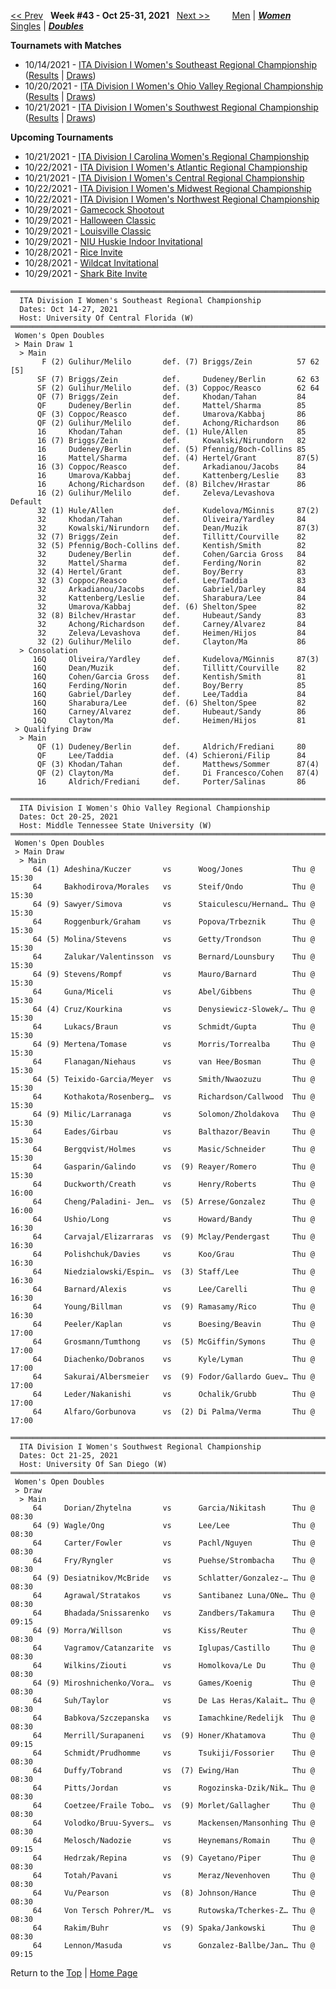 <a name="top"></a>[<< Prev](women_doubles_2142.md) &nbsp; **Week #43 - Oct 25-31, 2021** &nbsp; [Next >>](women_doubles_2144.md) &nbsp;&nbsp;&nbsp;&nbsp;&nbsp;&nbsp;&nbsp; [Men](./men_doubles_2143.md) &#124; [***Women***](./women_doubles_2143.md) &nbsp;&nbsp;&nbsp;&nbsp;&nbsp; [Singles](./women_singles_2143.md) &#124; [***Doubles***](./women_doubles_2143.md)

**Tournamets with Matches**  
- 10/14/2021 - [ITA Division I Women's Southeast Regional Championship](#21-46458) ([Results](#21-46458) &#124; <a href="https://colleges.wearecollegetennis.com/competitions/UniversityOfCentralFloridaW/Tournaments/Overview/477EFA21-99A1-4948-BCBA-3E47323DA44C" target="_blank">Draws</a>)  
- 10/20/2021 - [ITA Division I Women's Ohio Valley Regional Championship](#21-97599) ([Results](#21-97599) &#124; <a href="https://colleges.wearecollegetennis.com/competitions/MiddleTennesseeStateUniversityW/Tournaments/Overview/34C6481F-30D0-4BCE-8E27-2B57D253FF5B" target="_blank">Draws</a>)  
- 10/21/2021 - [ITA Division I Women's Southwest Regional Championship](#21-15310) ([Results](#21-15310) &#124; <a href="https://colleges.wearecollegetennis.com/competitions/UniversityOfSanDiegoW/Tournaments/Overview/9B2A2826-DFA4-4AF2-9D87-2A1D153E1CC1" target="_blank">Draws</a>)  

**Upcoming Tournaments**  
- 10/21/2021 - <a href="https://colleges.wearecollegetennis.com/competitions/WakeForestUniversityW/Tournaments/Overview/61F146C9-753C-4458-9E95-EE269C0BB692" target="_blank">ITA Division I Carolina Women's Regional Championship</a>  
- 10/22/2021 - <a href="https://colleges.wearecollegetennis.com/competitions/UniversityOfVirginiaW/Tournaments/Overview/03D2591A-B4EA-40D0-84EE-FA366640953F" target="_blank">ITA Division I Women's Atlantic Regional Championship</a>  
- 10/21/2021 - <a href="https://colleges.wearecollegetennis.com/competitions/UniversityOfIowaW/Tournaments/Overview/D14DFB81-5E2F-4C19-96BD-C7C8E01E527B" target="_blank">ITA Division I Women's Central Regional Championship</a>  
- 10/22/2021 - <a href="https://colleges.wearecollegetennis.com/competitions/OhioStateUniversityW/Tournaments/Overview/6552AE44-FB48-4C1E-A09A-B67C23ED4FEA" target="_blank">ITA Division I Women's Midwest Regional Championship</a>  
- 10/22/2021 - <a href="https://colleges.wearecollegetennis.com/competitions/StanfordUniversityW/Tournaments/Overview/069089F9-1C02-43BD-82B5-B68774093F12" target="_blank">ITA Division I Women's Northwest Regional Championship</a>  
- 10/29/2021 - <a href="https://colleges.wearecollegetennis.com/competitions/UniversityOfSouthCarolinaW/Tournaments/Overview/57638985-23D4-4AA9-BCB7-AE8C7129F7F3" target="_blank">Gamecock Shootout</a>  
- 10/29/2021 - <a href="https://colleges.wearecollegetennis.com/competitions/UniversityOfNewMexicoW/Tournaments/Overview/DA2F178D-FDC8-43EF-8DAB-5045133E57F7" target="_blank">Halloween Classic</a>  
- 10/29/2021 - <a href="https://colleges.wearecollegetennis.com/competitions/UniversityOfLouisvilleW/Tournaments/Overview/3CA2F6A8-534B-4A9B-999A-8A440E45FA8F" target="_blank">Louisville Classic</a>  
- 10/29/2021 - <a href="https://colleges.wearecollegetennis.com/competitions/NorthernIllinoisUnivW/Tournaments/Overview/4A2D7ED0-6708-44A9-9E54-7EE1CE4409AD" target="_blank">NIU Huskie Indoor Invitational</a>  
- 10/28/2021 - <a href="https://colleges.wearecollegetennis.com/competitions/RiceUniversityW/Tournaments/Overview/4F0CBA0B-FA20-4853-8B64-8B24AEB43DF5" target="_blank">Rice Invite</a>  
- 10/28/2021 - <a href="https://colleges.wearecollegetennis.com/competitions/UniversityOfArizonaW/Tournaments/Overview/64798DC4-18F8-4118-BF15-ACEDAC7642C9" target="_blank">Wildcat Invitational</a>  
- 10/29/2021 - <a href="https://colleges.wearecollegetennis.com/competitions/NovaSoutheasternUnivW/Tournaments/Overview/FD071068-D5DA-4E20-B9FE-5D66B26BC727" target="_blank">Shark Bite Invite</a>  

<a name="21-46458"></a>
~~~
═════════════════════════════════════════════════════════════════════════
  ITA Division I Women's Southeast Regional Championship
  Dates: Oct 14-27, 2021
  Host: University Of Central Florida (W)
═════════════════════════════════════════════════════════════════════════
 Women's Open Doubles
 > Main Draw 1
  > Main
       F (2) Gulihur/Melilo       def. (7) Briggs/Zein          57 62 [5]
      SF (7) Briggs/Zein          def.     Dudeney/Berlin       62 63
      SF (2) Gulihur/Melilo       def. (3) Coppoc/Reasco        62 64
      QF (7) Briggs/Zein          def.     Khodan/Tahan         84
      QF     Dudeney/Berlin       def.     Mattel/Sharma        85
      QF (3) Coppoc/Reasco        def.     Umarova/Kabbaj       86
      QF (2) Gulihur/Melilo       def.     Achong/Richardson    86
      16     Khodan/Tahan         def. (1) Hule/Allen           85
      16 (7) Briggs/Zein          def.     Kowalski/Nirundorn   82
      16     Dudeney/Berlin       def. (5) Pfennig/Boch-Collins 85
      16     Mattel/Sharma        def. (4) Hertel/Grant         87(5)
      16 (3) Coppoc/Reasco        def.     Arkadianou/Jacobs    84
      16     Umarova/Kabbaj       def.     Kattenberg/Leslie    83
      16     Achong/Richardson    def. (8) Bilchev/Hrastar      86
      16 (2) Gulihur/Melilo       def.     Zeleva/Levashova     Default
      32 (1) Hule/Allen           def.     Kudelova/MGinnis     87(2)
      32     Khodan/Tahan         def.     Oliveira/Yardley     84
      32     Kowalski/Nirundorn   def.     Dean/Muzik           87(3)
      32 (7) Briggs/Zein          def.     Tillitt/Courville    82
      32 (5) Pfennig/Boch-Collins def.     Kentish/Smith        82
      32     Dudeney/Berlin       def.     Cohen/Garcia Gross   84
      32     Mattel/Sharma        def.     Ferding/Norin        82
      32 (4) Hertel/Grant         def.     Boy/Berry            83
      32 (3) Coppoc/Reasco        def.     Lee/Taddia           83
      32     Arkadianou/Jacobs    def.     Gabriel/Darley       84
      32     Kattenberg/Leslie    def.     Sharabura/Lee        84
      32     Umarova/Kabbaj       def. (6) Shelton/Spee         82
      32 (8) Bilchev/Hrastar      def.     Hubeaut/Sandy        83
      32     Achong/Richardson    def.     Carney/Alvarez       84
      32     Zeleva/Levashova     def.     Heimen/Hijos         84
      32 (2) Gulihur/Melilo       def.     Clayton/Ma           86
  > Consolation
     16Q     Oliveira/Yardley     def.     Kudelova/MGinnis     87(3)
     16Q     Dean/Muzik           def.     Tillitt/Courville    82
     16Q     Cohen/Garcia Gross   def.     Kentish/Smith        81
     16Q     Ferding/Norin        def.     Boy/Berry            85
     16Q     Gabriel/Darley       def.     Lee/Taddia           84
     16Q     Sharabura/Lee        def. (6) Shelton/Spee         82
     16Q     Carney/Alvarez       def.     Hubeaut/Sandy        86
     16Q     Clayton/Ma           def.     Heimen/Hijos         81
 > Qualifying Draw
  > Main
      QF (1) Dudeney/Berlin       def.     Aldrich/Frediani     80
      QF     Lee/Taddia           def. (4) Schieroni/Filip      84
      QF (3) Khodan/Tahan         def.     Matthews/Sommer      87(4)
      QF (2) Clayton/Ma           def.     Di Francesco/Cohen   87(4)
      16     Aldrich/Frediani     def.     Porter/Salinas       86
~~~

<a name="21-97599"></a>
~~~
══════════════════════════════════════════════════════════════════════════
  ITA Division I Women's Ohio Valley Regional Championship
  Dates: Oct 20-25, 2021
  Host: Middle Tennessee State University (W)
══════════════════════════════════════════════════════════════════════════
 Women's Open Doubles
 > Main Draw
  > Main
     64 (1) Adeshina/Kuczer       vs      Woog/Jones           Thu @ 15:30
     64     Bakhodirova/Morales   vs      Steif/Ondo           Thu @ 15:30
     64 (9) Sawyer/Simova         vs      Staiculescu/Hernand… Thu @ 15:30
     64     Roggenburk/Graham     vs      Popova/Trbeznik      Thu @ 15:30
     64 (5) Molina/Stevens        vs      Getty/Trondson       Thu @ 15:30
     64     Zalukar/Valentinsson  vs      Bernard/Lounsbury    Thu @ 15:30
     64 (9) Stevens/Rompf         vs      Mauro/Barnard        Thu @ 15:30
     64     Guna/Miceli           vs      Abel/Gibbens         Thu @ 15:30
     64 (4) Cruz/Kourkina         vs      Denysiewicz-Slowek/… Thu @ 15:30
     64     Lukacs/Braun          vs      Schmidt/Gupta        Thu @ 15:30
     64 (9) Mertena/Tomase        vs      Morris/Torrealba     Thu @ 15:30
     64     Flanagan/Niehaus      vs      van Hee/Bosman       Thu @ 15:30
     64 (5) Teixido-Garcia/Meyer  vs      Smith/Nwaozuzu       Thu @ 15:30
     64     Kothakota/Rosenberg…  vs      Richardson/Callwood  Thu @ 15:30
     64 (9) Milic/Larranaga       vs      Solomon/Zholdakova   Thu @ 15:30
     64     Eades/Girbau          vs      Balthazor/Beavin     Thu @ 15:30
     64     Bergqvist/Holmes      vs      Masic/Schneider      Thu @ 15:30
     64     Gasparin/Galindo      vs  (9) Reayer/Romero        Thu @ 15:30
     64     Duckworth/Creath      vs      Henry/Roberts        Thu @ 16:00
     64     Cheng/Paladini- Jen…  vs  (5) Arrese/Gonzalez      Thu @ 16:00
     64     Ushio/Long            vs      Howard/Bandy         Thu @ 16:30
     64     Carvajal/Elizarraras  vs  (9) Mclay/Pendergast     Thu @ 16:30
     64     Polishchuk/Davies     vs      Koo/Grau             Thu @ 16:30
     64     Niedzialowski/Espin…  vs  (3) Staff/Lee            Thu @ 16:30
     64     Barnard/Alexis        vs      Lee/Carelli          Thu @ 16:30
     64     Young/Billman         vs  (9) Ramasamy/Rico        Thu @ 16:30
     64     Peeler/Kaplan         vs      Boesing/Beavin       Thu @ 17:00
     64     Grosmann/Tumthong     vs  (5) McGiffin/Symons      Thu @ 17:00
     64     Diachenko/Dobranos    vs      Kyle/Lyman           Thu @ 17:00
     64     Sakurai/Albersmeier   vs  (9) Fodor/Gallardo Guev… Thu @ 17:00
     64     Leder/Nakanishi       vs      Ochalik/Grubb        Thu @ 17:00
     64     Alfaro/Gorbunova      vs  (2) Di Palma/Verma       Thu @ 17:00
~~~

<a name="21-15310"></a>
~~~
══════════════════════════════════════════════════════════════════════════
  ITA Division I Women's Southwest Regional Championship
  Dates: Oct 21-25, 2021
  Host: University Of San Diego (W)
══════════════════════════════════════════════════════════════════════════
 Women's Open Doubles
 > Draw
  > Main
     64     Dorian/Zhytelna       vs      Garcia/Nikitash      Thu @ 08:30
     64 (9) Wagle/Ong             vs      Lee/Lee              Thu @ 08:30
     64     Carter/Fowler         vs      Pachl/Nguyen         Thu @ 08:30
     64     Fry/Ryngler           vs      Puehse/Strombacha    Thu @ 08:30
     64 (9) Desiatnikov/McBride   vs      Schlatter/Gonzalez-… Thu @ 08:30
     64     Agrawal/Stratakos     vs      Santibanez Luna/ONe… Thu @ 08:30
     64     Bhadada/Snissarenko   vs      Zandbers/Takamura    Thu @ 09:15
     64 (9) Morra/Willson         vs      Kiss/Reuter          Thu @ 08:30
     64     Vagramov/Catanzarite  vs      Iglupas/Castillo     Thu @ 08:30
     64     Wilkins/Ziouti        vs      Homolkova/Le Du      Thu @ 08:30
     64 (9) Miroshnichenko/Vora…  vs      Games/Koenig         Thu @ 08:30
     64     Suh/Taylor            vs      De Las Heras/Kalait… Thu @ 08:30
     64     Babkova/Szczepanska   vs      Iamachkine/Redelijk  Thu @ 08:30
     64     Merrill/Surapaneni    vs  (9) Honer/Khatamova      Thu @ 09:15
     64     Schmidt/Prudhomme     vs      Tsukiji/Fossorier    Thu @ 08:30
     64     Duffy/Tobrand         vs  (7) Ewing/Han            Thu @ 08:30
     64     Pitts/Jordan          vs      Rogozinska-Dzik/Nik… Thu @ 08:30
     64     Coetzee/Fraile Tobo…  vs  (9) Morlet/Gallagher     Thu @ 08:30
     64     Volodko/Bruu-Syvers…  vs      Mackensen/Mansonhing Thu @ 08:30
     64     Melosch/Nadozie       vs      Heynemans/Romain     Thu @ 09:15
     64     Hedrzak/Repina        vs  (9) Cayetano/Piper       Thu @ 08:30
     64     Totah/Pavani          vs      Meraz/Nevenhoven     Thu @ 08:30
     64     Vu/Pearson            vs  (8) Johnson/Hance        Thu @ 08:30
     64     Von Tersch Pohrer/M…  vs      Rutowska/Tcherkes-Z… Thu @ 08:30
     64     Rakim/Buhr            vs  (9) Spaka/Jankowski      Thu @ 08:30
     64     Lennon/Masuda         vs      Gonzalez-Ballbe/Jan… Thu @ 09:15
~~~

Return to the [Top](./women_doubles_2143.md) &#124; [Home Page](../../index.md)